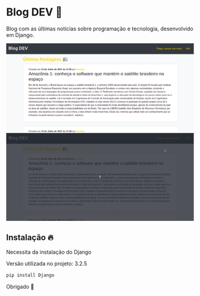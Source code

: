 <h1>Blog DEV &#128240</h1>

<p>Blog com as últimas notícias sobre programação e tecnologia, desenvolvido em Django.</p>

<img src="/home.png" />

<img src="/adm-page.gif"/>

<h2>Instalação &#128293</h2>

<p>Necessita da instalação do Django</p>
<p>Versão utilizada no projeto: 3.2.5</p>

```sh
pip install Django
```

<p>Obrigado &#128154</p>
